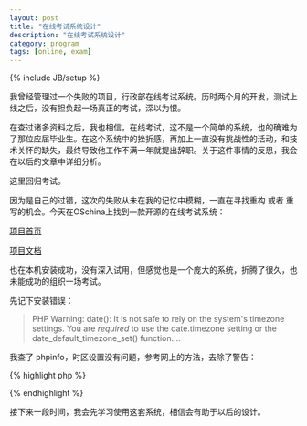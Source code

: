 ```yaml
---
layout: post
title: "在线考试系统设计"
description: "在线考试系统设计"
category: program
tags: [online, exam]
---
```

{% include JB/setup %}

我曾经管理过一个失败的项目，行政部在线考试系统。历时两个月的开发，测试上线之后，没有担负起一场真正的考试，深以为恨。

在查过诸多资料之后，我也相信，在线考试，这不是一个简单的系统，也的确难为了那位应届毕业生。在这个系统中的挫折感，再加上一直没有挑战性的活动，和技术关怀的缺失，最终导致他工作不满一年就提出辞职。关于这件事情的反思，我会在以后的文章中详细分析。

这里回归考试。

因为是自己的过错，这次的失败从未在我的记忆中模糊，一直在寻找重构 或者 重写的机会。今天在OSchina上找到一款开源的在线考试系统：

[项目首页](http://www.tcexam.org/)

[项目文档](http://www.tcexam.org/docs.php)

也在本机安装成功，没有深入试用，但感觉也是一个庞大的系统，折腾了很久，也未能成功的组织一场考试。

先记下安装错误：

>PHP Warning: date(): It is not safe to rely on the system's timezone settings. You are *required* to use the date.timezone setting or the date_default_timezone_set() function….

我查了 phpinfo，时区设置没有问题，参考网上的方法，去除了警告：

{% highlight php %}
<?php
    //文件头
    date_default_timezone_set("PRC");
?>
{% endhighlight %}

接下来一段时间，我会先学习使用这套系统，相信会有助于以后的设计。
